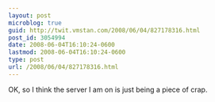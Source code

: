 ```yaml
---
layout: post
microblog: true
guid: http://twit.vmstan.com/2008/06/04/827178316.html
post_id: 3054994
date: 2008-06-04T16:10:24-0600
lastmod: 2008-06-04T16:10:24-0600
type: post
url: /2008/06/04/827178316.html
---
```

OK, so I think the server I am on is just being a piece of crap.
